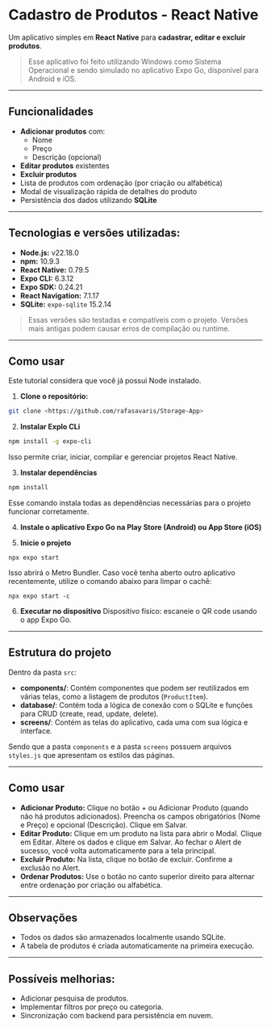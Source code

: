 # Cadastro de Produtos - React Native

Um aplicativo simples em **React Native** para **cadastrar, editar e excluir produtos**.

> Esse aplicativo foi feito utilizando Windows como Sistema Operacional e sendo simulado no aplicativo Expo Go, disponível para Android e iOS.

---

## Funcionalidades

- **Adicionar produtos** com:
  - Nome
  - Preço
  - Descrição (opcional)
- **Editar produtos** existentes
- **Excluir produtos**
- Lista de produtos com ordenação (por criação ou alfabética)
- Modal de visualização rápida de detalhes do produto
- Persistência dos dados utilizando **SQLite**

---

## Tecnologias e versões utilizadas:

- **Node.js:** v22.18.0
- **npm:** 10.9.3
- **React Native:** 0.79.5
- **Expo CLI:** 6.3.12
- **Expo SDK:** 0.24.21
- **React Navigation:** 7.1.17
- **SQLite:** `expo-sqlite` 15.2.14 

> Essas versões são testadas e compatíveis com o projeto. Versões mais antigas podem causar erros de compilação ou runtime.

---

## Como usar


Este tutorial considera que você já possui Node instalado.

1. **Clone o repositório:**

```bash
git clone <https://github.com/rafasavaris/Storage-App>
```

2. **Instalar Explo CLi**
```bash
npm install -g expo-cli
```
Isso permite criar, iniciar, compilar e gerenciar projetos React Native.


3. **Instalar dependências**
```bash
npm install
```
Esse comando instala todas as dependências necessárias para o projeto funcionar corretamente.

4. **Instale o aplicativo Expo Go na Play Store (Android) ou App Store (iOS)**

5. **Inicie o projeto**
```
npx expo start
```
Isso abrirá o Metro Bundler. Caso você tenha aberto outro aplicativo recentemente, utilize o comando abaixo para limpar o cachê:
```
npx expo start -c
```

6. **Executar no dispositivo**
Dispositivo físico: escaneie o QR code usando o app Expo Go.

---

## Estrutura do projeto
Dentro da pasta ```src```:
- **components/**: Contém componentes que podem ser reutilizados em várias telas, como a listagem de produtos (`ProductItem`).
- **database/**: Contém toda a lógica de conexão com o SQLite e funções para CRUD (create, read, update, delete).
- **screens/**: Contém as telas do aplicativo, cada uma com sua lógica e interface.

Sendo que a pasta ```components``` e a pasta ```screens``` possuem arquivos ```styles.js``` que apresentam os estilos das páginas.

---

## Como usar
* **Adicionar Produto:** Clique no botão + ou Adicionar Produto (quando não há produtos adicionados). Preencha os campos obrigatórios (Nome e Preço) e opcional (Descrição). Clique em Salvar.
* **Editar Produto:** Clique em um produto na lista para abrir o Modal. Clique em Editar. Altere os dados e clique em Salvar. Ao fechar o Alert de sucesso, você volta automaticamente para a tela principal.
* **Excluir Produto:** Na lista, clique no botão de excluir. Confirme a exclusão no Alert.
* **Ordenar Produtos:** Use o botão no canto superior direito para alternar entre ordenação por criação ou alfabética.

---

## Observações
* Todos os dados são armazenados localmente usando SQLite.
* A tabela de produtos é criada automaticamente na primeira execução.

---

## Possíveis melhorias:
* Adicionar pesquisa de produtos.
* Implementar filtros por preço ou categoria.
* Sincronização com backend para persistência em nuvem.
